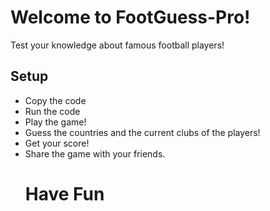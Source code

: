 # Welcome to FootGuess-Pro!
Test your knowledge about famous football players!
## Setup
- Copy the code
- Run the code
- Play the game!
- Guess the countries and the current clubs of the players!
- Get your score!
- Share the game with your friends.
  # Have Fun


